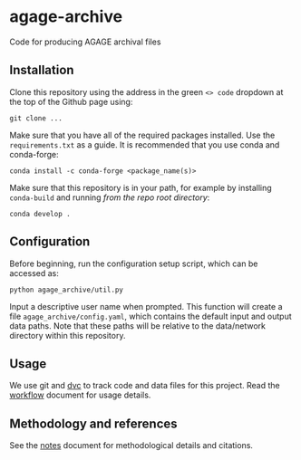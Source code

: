 # agage-archive
Code for producing AGAGE archival files

## Installation
Clone this repository using the address in the green ```<> code``` dropdown at the top of the Github page using:

```git clone ...```

Make sure that you have all of the required packages installed. Use the ```requirements.txt``` as a guide. It is recommended that you use conda and conda-forge:

```conda install -c conda-forge <package_name(s)>```

Make sure that this repository is in your path, for example by installing ```conda-build``` and running *from the repo root directory*:

```conda develop .```

## Configuration
Before beginning, run the configuration setup script, which can be accessed as:

```
python agage_archive/util.py
```

Input a descriptive user name when prompted. This function will create a file ```agage_archive/config.yaml```, which contains the default input and output data paths. Note that these paths will be relative to the data/network directory within this repository.

## Usage

We use git and [dvc](https://dvc.org) to track code and data files for this project. Read the [workflow](workflow.md) document for usage details.

## Methodology and references

See the [notes](notes.md) document for methodological details and citations.

